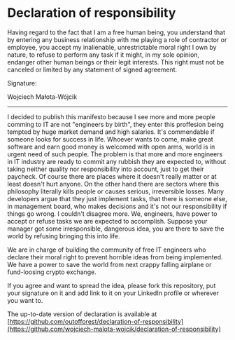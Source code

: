 # Declaration of responsibility

Having regard to the fact that I am a free human being, you understand that by entering any business relationship with me playing a role of contractor or employee, you accept my inalienable, unrestrictable moral right I own by nature, to refuse to perform any task if it might, in my sole opinion, endanger other human beings or their legit interests. This right must not be canceled or limited by any statement of signed agreement.

Signature:

Wojciech Małota-Wójcik

---

I decided to publish this manifesto because I see more and more people comming to IT are not "engineers by birth", they enter this proffesion being tempted by huge market demand and high salaries. It's commendable if someone looks for success in life. Whoever wants to come, make great software and earn good money is welcomed with open arms, world is in urgent need of such people. The problem is that more and more engineers in IT industry are ready to commit any rubbish they are expected to, without taking neither quality nor responsibility into account, just to get their paycheck. Of course there are places where it doesn't really matter or at least doesn't hurt anyone. On the other hand there are sectors where this philosophy literally kills people or causes serious, irreversible losses. Many developers argue that they just implement tasks, that there is someone else, in management board, who makes decisions and it's not our responsibility if things go wrong. I couldn't disagree more. We, engineers, have power to accept or refuse tasks we are expected to accomplish. Suppose your manager got some irresponsible, dangerous idea, you are there to save the world by refusing bringing this into life. 

We are in charge of building the community of free IT engineers who declare their moral right to prevent horrible ideas from being implemented. We have a power to save the world from next crappy falling airplane or fund-loosing crypto exchange.

If you agree and want to spread the idea, please fork this repository, put your signature on it and add link to it on your LinkedIn profile or wherever you want to.

The up-to-date version of declaration is available at [https://github.com/outofforest/declaration-of-responsibility](https://github.com/wojciech-malota-wojcik/declaration-of-responsibility)
